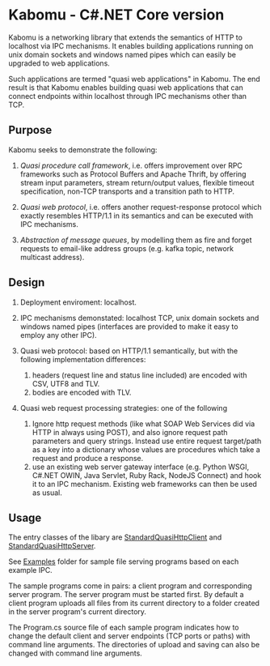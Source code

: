 # Kabomu - C#.NET Core version

Kabomu is a networking library that extends the semantics of HTTP to localhost via IPC mechanisms. It enables building applications running on unix domain sockets and
windows named pipes which can easily be upgraded to web applications.

Such applications are termed "quasi web applications" in Kabomu. The end result is that Kabomu enables building quasi web applications that can connect endpoints within localhost through IPC mechanisms other than TCP.

## Purpose

Kabomu seeks to demonstrate the following:

1. *Quasi procedure call framework*, i.e. offers improvement over RPC frameworks such as Protocol Buffers and Apache Thrift, by offering stream input parameters, stream return/output values, flexible timeout specification, non-TCP transports and a transition path to HTTP.

2. *Quasi web protocol*, i.e. offers another request-response protocol which exactly resembles HTTP/1.1 in its semantics and can be executed with IPC mechanisms.

4. *Abstraction of message queues*, by modelling them as fire and forget requests to email-like address groups (e.g. kafka topic, network multicast address).


## Design

1. Deployment enviroment: localhost.

1. IPC mechanisms demonstated: localhost TCP, unix domain sockets and windows named pipes (interfaces are provided to make it easy to employ any other IPC).

3. Quasi web protocol: based on HTTP/1.1 semantically, but with the following implementation differences:
   1. headers (request line and status line included) are encoded with CSV, UTF8 and TLV.
   3. bodies are encoded with TLV.

3. Quasi web request processing strategies: one of the following
   1. Ignore http request methods  (like what SOAP Web Services did via HTTP in always using POST), and also ignore request path parameters and query strings. Instead use entire request target/path as a key into a
   dictionary whose values are procedures which take a request and produce a response.
   2. use an existing web server gateway interface (e.g. Python WSGI, C#.NET OWIN, Java Servlet, Ruby Rack, NodeJS Connect) and hook it to an IPC mechanism. Existing web frameworks can then be used as usual.

## Usage

The entry classes of the libary are [StandardQuasiHttpClient](https://github.com/aaronicsubstances/cskabomu/tree/main/src/Kabomu/StandardQuasiHttpClient.cs) and [StandardQuasiHttpServer](https://github.com/aaronicsubstances/cskabomu/tree/main/src/Kabomu/StandardQuasiHttpServer.cs).

See [Examples](https://github.com/aaronicsubstances/cskabomu/tree/main/examples) folder for sample file serving programs based on each example IPC.

The sample programs come in pairs:  a client program and corresponding server program. The server program must be started first. By default a client program uploads all files from its current directory to a folder created in the server program's current directory.

The Program.cs source file of each sample program indicates how to change the default client and server endpoints (TCP ports or paths) with command line arguments. The directories of upload and saving can also be changed with command line arguments.

